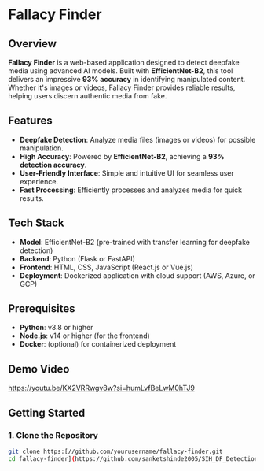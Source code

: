 # Fallacy Finder

## Overview  
**Fallacy Finder** is a web-based application designed to detect deepfake media using advanced AI models. Built with **EfficientNet-B2**, this tool delivers an impressive **93% accuracy** in identifying manipulated content. Whether it's images or videos, Fallacy Finder provides reliable results, helping users discern authentic media from fake.

## Features

- **Deepfake Detection**: Analyze media files (images or videos) for possible manipulation.  
- **High Accuracy**: Powered by **EfficientNet-B2**, achieving a **93% detection accuracy**.  
- **User-Friendly Interface**: Simple and intuitive UI for seamless user experience.  
- **Fast Processing**: Efficiently processes and analyzes media for quick results.  

## Tech Stack

- **Model**: EfficientNet-B2 (pre-trained with transfer learning for deepfake detection)  
- **Backend**: Python (Flask or FastAPI)  
- **Frontend**: HTML, CSS, JavaScript (React.js or Vue.js)  
- **Deployment**: Dockerized application with cloud support (AWS, Azure, or GCP)  

## Prerequisites

- **Python**: v3.8 or higher  
- **Node.js**: v14 or higher (for the frontend)  
- **Docker**: (optional) for containerized deployment

## Demo Video
https://youtu.be/KX2VRRwgv8w?si=humLvfBeLwM0hTJ9


## Getting Started

### 1. Clone the Repository  

```bash
git clone https:[//github.com/yourusername/fallacy-finder.git
cd fallacy-finder](https://github.com/sanketshinde2005/SIH_DF_Detection)
